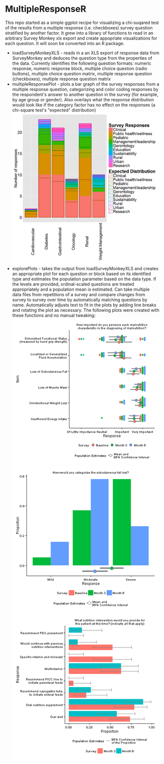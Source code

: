 # MultipleResponseR

This repo started as a simple ggplot recipe for visualizing a chi-suqared test of the results from a multiple response (i.e. checkboxes) survey question stratified by another factor. It grew into a library of functions to read in an arbitrary Survey Monkey xls export and create appopriate visualizations for each question. It will soon be converted into an R package. 

* loadSurveyMonkeyXLS - reads in a an XLS export of response data from SurveyMonkey and deduces the question type from the properties of the data. Currently identifies the following question formats: numeric response, numeric response block, multiple choice question (radio buttons), multiple choice question matrix, multiple response question (checkboxes), multiple response question matrix
* multipleResponsePlot - plots a bar graph of the survey responses from a multiple response question, categorizing and color coding responses by the respondent's answer to another question in the survey (for example, by age group or gender). Also overlays what the response distribution would look like if the category factor has no effect on the responses (a chi-square test's "expected" distribution) 
![Multiple Response Plot Example](img/mrplot_ex.png)
* explorePlots - takes the output from loadSurveyMonkeyXLS and creates an appropriate plot for each question or block based on its identified type and estimates the population parameter based on the data type. If the levels are provided, ordinal-scaled questions are treated appropriately and a population mean is estimated. Can take multiple data files from repetitions of a survey and compare changes from survey to survey over time by automatically matching questions by name. Automatically adjusts text to fit in the plots by adding line breaks and rotating the plot as necessary. The following plots were created with these functions and no manual tweaking:  
![Numeric/Ordinal Block Plot Example](img/numblock_ex.png)
![Numeric/Ordinal Question Plot Example](img/num_ex.png)
![Multiple Response Question Plot Example](img/mr_ex.png)
